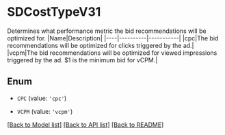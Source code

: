 # SDCostTypeV31

Determines what performance metric the bid recommendations will be optimized for. |Name|Description| |----|----------|-----------| |cpc|The bid recommendations will be optimized for clicks triggered by the ad.| |vcpm|The bid recommendations will be optimized for viewed impressions triggered by the ad. $1 is the minimum bid for vCPM.|

## Enum

* `CPC` (value: `'cpc'`)

* `VCPM` (value: `'vcpm'`)

[[Back to Model list]](../README.md#documentation-for-models) [[Back to API list]](../README.md#documentation-for-api-endpoints) [[Back to README]](../README.md)


